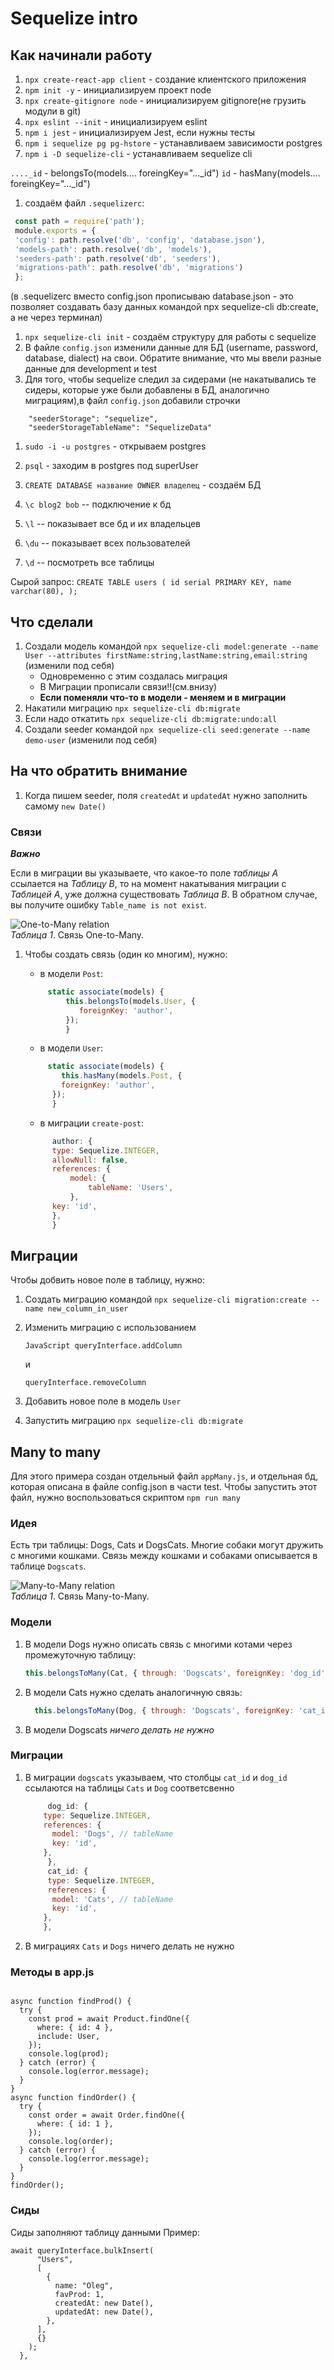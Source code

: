 # Sequelize intro

## Как начинали работу
1.  `npx create-react-app client` - создание клиентского приложения
1.  `npm init -y` - инициализируем проект node
1.  `npx create-gitignore node` - инициализируем gitignore(не грузить модули в git)
1.  `npx eslint --init` - инициализируем eslint
1.  `npm i jest` - инициализируем Jest, если нужны тесты
1.  `npm i sequelize pg pg-hstore` - устанавливаем зависимости postgres
1.  `npm i -D sequelize-cli` - устанавливаем sequelize cli


  `...._id` - belongsTo(models.... foreingKey="..._id")
  `id` - hasMany(models.... foreingKey="..._id")



1.  создаём файл `.sequelizerc`:

```Javascript
 const path = require('path');
 module.exports = {
 'config': path.resolve('db', 'config', 'database.json'),
 'models-path': path.resolve('db', 'models'),
 'seeders-path': path.resolve('db', 'seeders'),
 'migrations-path': path.resolve('db', 'migrations')
 };
```

(в .sequelizerc вместо config.json прописываю database.json - это позволяет создавать базу данных командой npx sequelize-cli db:create, а не через терминал)


1. `npx sequelize-cli init` - создаём структуру для работы с sequelize
1. В файле `config.json` изменили данные для БД (username, password, database, dialect) на свои. Обратите внимание, что мы ввели разные данные для development и test
1. Для того, чтобы sequelize следил за сидерами (не накатывались те сидеры, которые уже были добавлены в БД, аналогично миграциям),в файл `config.json` добавили строчки

```
    "seederStorage": "sequelize",
    "seederStorageTableName": "SequelizeData"
```
1. `sudo -i -u postgres` - открываем postgres
1. `psql` - заходим в postgres под superUser
1. `CREATE DATABASE название OWNER владелец` - создаём БД

1. `\c blog2 bob` -- подключение к бд 
1. `\l` -- показывает все бд и их владельцев
1. `\du` -- показывает всех пользователей
1. `\d` -- посмотреть все таблицы

Сырой запрос:
`CREATE TABLE users (
   id serial PRIMARY KEY,
   nаme varchar(80),
);
`
## Что сделали

1.  Создали модель командой `npx sequelize-cli model:generate --name User --attributes firstName:string,lastName:string,email:string` (изменили под себя)
    - Одновременно с этим создалась миграция
    - В Миграции прописали связи!!(см.внизу)
    - **Если поменяли что-то в модели - меняем и в миграции**
1.  Накатили миграцию `npx sequelize-cli db:migrate`
1.  Если надо откатить `npx sequelize-cli db:migrate:undo:all`
1.  Создали seeder командой `npx sequelize-cli seed:generate --name demo-user` (изменили под себя)

## На что обратить внимание

1.  Когда пишем seeder, поля `createdAt` и `updatedAt` нужно заполнить самому `new Date()`

### Связи

**_Важно_**

Если в миграции вы указываете, что какое-то поле _таблицы А_ ссылается на _Таблицу В_, то на момент накатывания миграции с _Таблицей А_, уже должна существовать _Таблица В_. В обратном случае, вы получите ошибку `Table_name is not exist`.

![One-to-Many relation](readme_assets/1.png)  
_Таблица 1_. Связь One-to-Many.

1.  Чтобы создать связь (один ко многим), нужно:

    - в модели `Post`:

    ```JavaScript
         static associate(models) {
             this.belongsTo(models.User, {
                foreignKey: 'author',
             });
             }
    ```

    - в модели `User`:

    ```JavaScript
         static associate(models) {
            this.hasMany(models.Post, {
            foreignKey: 'author',
          });
          }
    ```

    - в миграции `create-post`:

    ```JavaScript
          author: {
          type: Sequelize.INTEGER,
          allowNull: false,
          references: {
              model: {
                  tableName: 'Users',
              },
          key: 'id',
          },
          }
    ```

## Миграции

Чтобы добвить новое поле в таблицу, нужно:

1. Создать миграцию командой `npx sequelize-cli migration:create --name new_column_in_user`

1. Изменить миграцию с использованием

   `JavaScript queryInterface.addColumn `

   и

   `queryInterface.removeColumn`

1. Добавить новое поле в модель `User`
1. Запустить миграцию `npx sequelize-cli db:migrate`


## Many to many

Для этого примера создан отдельный файл `appMany.js`, и отдельная бд, которая описана в файле config.json в части test. Чтобы запустить этот файл, нужно воспользоваться скриптом `npm run many`

### Идея

Есть три таблицы: Dogs, Cats и DogsCats. Многие собаки могут дружить с многими кошками. Связь между кошками и собаками описывается в таблице `Dogscats`.

![Many-to-Many relation](readme_assets/2.png)  
_Таблица 1_. Связь Many-to-Many.

### Модели

1. В модели Dogs нужно описать связь с многими котами через промежуточную таблицу:

   ```Javascript
   this.belongsToMany(Cat, { through: 'Dogscats', foreignKey: 'dog_id' });
   ```

1. В модели Cats нужно сделать аналогичную связь:

   ```Javascript
     this.belongsToMany(Dog, { through: 'Dogscats', foreignKey: 'cat_id' });
   ```

1. В модели Dogscats _ничего делать не нужно_

### Миграции

1. В миграции `dogscats` указываем, что столбцы `cat_id` и `dog_id` ссылаются на таблицы `Cats` и `Dog` соответсвенно

   ```Javascript
        dog_id: {
       type: Sequelize.INTEGER,
       references: {
         model: 'Dogs', // tableName
         key: 'id',
       },
        },
        cat_id: {
        type: Sequelize.INTEGER,
        references: {
         model: 'Cats', // tableName
         key: 'id',
       },
       },
   ```

1. В миграциях `Cats` и `Dogs` ничего делать не нужно

### Методы в app.js

```const { User, Product, Order } = require("./db/models");

async function findProd() {
  try {
    const prod = await Product.findOne({
      where: { id: 4 },
      include: User,
    });
    console.log(prod);
  } catch (error) {
    console.log(error.message);
  }
}
async function findOrder() {
  try {
    const order = await Order.findOne({
      where: { id: 1 },
    });
    console.log(order);
  } catch (error) {
    console.log(error.message);
  }
}
findOrder();
```


### Сиды
Сиды заполняют таблицу данными
Пример:
``` 
await queryInterface.bulkInsert(
      "Users",
      [
        {
          name: "Oleg",
          favProd: 1,
          createdAt: new Date(),
          updatedAt: new Date(),
        },
      ],
      {}
    );
  },
  ```
  
